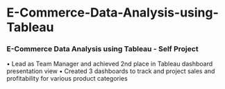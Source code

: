 # E-Commerce-Data-Analysis-using-Tableau


### E-Commerce Data Analysis using Tableau - Self Project  
•	Lead as Team Manager and achieved 2nd place in Tableau dashboard presentation view
•	Created 3 dashboards to track and project sales and profitability for various product categories
